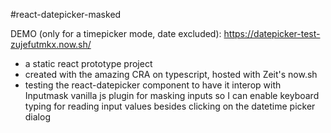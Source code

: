 #react-datepicker-masked

DEMO (only for a timepicker mode, date excluded): https://datepicker-test-zujefutmkx.now.sh/

- a static react prototype project
- created with the amazing CRA on typescript, hosted with Zeit's now.sh
- testing the react-datepicker component to have it interop with Inputmask vanilla js plugin for masking inputs so I can enable keyboard typing for reading input values besides clicking on the datetime picker dialog
